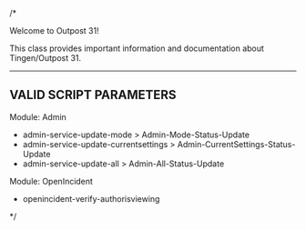/*

Welcome to Outpost 31!

This class provides important information and documentation about Tingen/Outpost 31.

-----------------------
VALID SCRIPT PARAMETERS
-----------------------

Module: Admin

* admin-service-update-mode > Admin-Mode-Status-Update
* admin-service-update-currentsettings > Admin-CurrentSettings-Status-Update
* admin-service-update-all > Admin-All-Status-Update

Module: OpenIncident

* openincident-verify-authorisviewing

*/